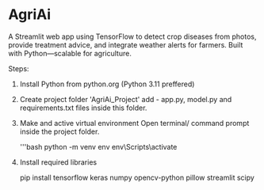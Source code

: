 # AgriAi
A Streamlit web app using TensorFlow to detect crop diseases from photos, provide treatment advice, and integrate weather alerts for farmers. Built with Python—scalable for agriculture.

Steps:

1.  Install Python from python.org
   (Python 3.11 preffered)

2. Create project folder 'AgriAi_Project'
    add -  app.py, model.py and requirements.txt files inside this folder.

3. Make and active virtual environment
    Open terminal/ command prompt inside the project folder.

     '''bash
     python -m venv env
     env\Scripts\activate

4. Install required libraries

    pip install tensorflow keras numpy opencv-python pillow streamlit scipy 
